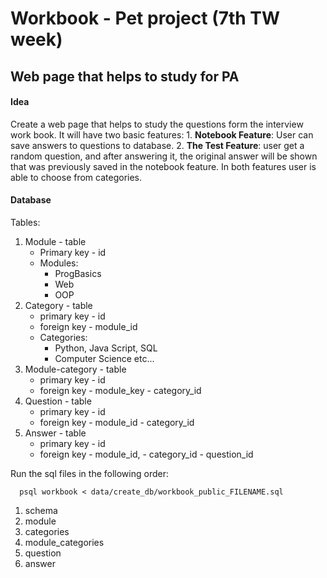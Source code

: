 # Workbook - Pet project (7th TW week)
## Web page that helps to study for PA
#### Idea
Create a web page that helps to study the questions form the interview work book. It will have two basic features: 1. __Notebook Feature__: User can save answers to questions to database. 2. __The Test Feature__: user get a random question, and after answering it, the original answer will be shown that was previously saved in the notebook feature. In both features user is able to choose from categories.

#### Database
Tables:
1. Module - table
    * Primary key - id
    * Modules:
        * ProgBasics
        * Web
        * OOP
1. Category - table
    * primary key   - id
    * foreign key   - module_id
    * Categories:
         * Python, Java Script, SQL
         * Computer Science etc...
1. Module-category - table
    * primary key   - id
    * foreign key   - module_key
                    - category_id
1. Question - table
    * primary key   - id
    * foreign key   - module_id
                    - category_id
1. Answer - table
    * primary key   - id
    * foreign key   - module_id,
                    - category_id
                    - question_id
                    
Run the sql files in the following order:

  ```
    psql workbook < data/create_db/workbook_public_FILENAME.sql 
  ```
 1. schema
 1. module
 1. categories
 1. module_categories
 1. question
 1. answer
